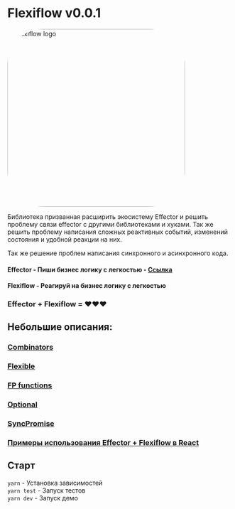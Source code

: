 # Flexiflow v0.0.1

<image src="./flexiflow-logo.svg" style="border-radius: 5rem" width="400" alt="Flexiflow logo">

<br />

Библиотека призванная расширить экосистему Effector и решить проблему связи effector с другими библиотеками и хуками.
Так же решить проблему написания сложных реактивных событий, изменений состояния и удобной реакции на них.

Так же решение проблем написания синхронного и асинхронного кода.

#### Effector - Пиши бизнес логику с легкостью - [Ссылка](https://effector.dev/)

#### Flexiflow - Реагируй на бизнес логику с легкостью

### Effector + Flexiflow = ❤️❤️❤️

## Небольшие описания:

### [Combinators](./src/flexiflow/combinators/index.md)

### [Flexible](./src/flexiflow/flexible/index.md)

### [FP functions](./src/flexiflow/fp/index.md)

### [Optional](./src/flexiflow/optional/index.md)

### [SyncPromise](./src/flexiflow/promise/index.md)

### [Примеры использования Effector + Flexiflow в React](./src/react/index.md)

## Старт

`yarn` - Установка зависимостей  
`yarn test` - Запуск тестов  
`yarn dev` - Запуск демо
